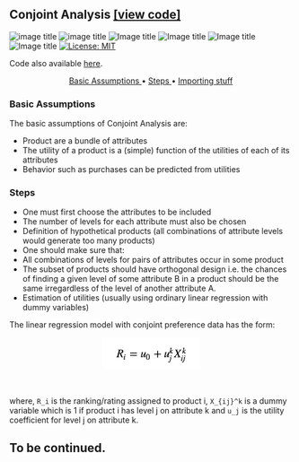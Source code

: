 ## Conjoint Analysis [[view code]](http://nbviewer.jupyter.org/github/marcotav/machine-learning-regression-models/blob/master/conjoint-analysis/notebooks/conjoint-analysis.ipynb)
![image title](https://img.shields.io/badge/work-in%20progress-blue.svg) ![image title](https://img.shields.io/badge/statsmodels-v0.8.0-blue.svg) ![Image title](https://img.shields.io/badge/sklearn-0.19.1-orange.svg) ![Image title](https://img.shields.io/badge/pandas-0.22.0-red.svg) ![Image title](https://img.shields.io/badge/numpy-1.14.2-green.svg) ![Image title](https://img.shields.io/badge/matplotlib-v2.1.2-orange.svg) [![License: MIT](https://img.shields.io/badge/License-MIT-yellow.svg)](https://opensource.org/licenses/MIT)

Code also available [here](http://nbviewer.jupyter.org/github/marcotav/machine-learning-regression-models/blob/master/conjoint-analysis/notebooks/conjoint-analysis.ipynb).

<p align="center">
  <a href="#basic"> Basic Assumptions </a> •
  <a href="#steps"> Steps </a> •
  <a href="#imports"> Importing stuff </a>  
</p>

<a id = 'basic'></a>
### Basic Assumptions

The basic assumptions of Conjoint Analysis are:
- Product are a bundle of attributes
- The utility of a product is a (simple) function of the utilities of each of its attributes
- Behavior such as purchases can be predicted from utilities

<a id = 'steps'></a>
### Steps

- One must first choose the attributes to be included 
- The number of levels for each attribute must also be chosen
- Definition of hypothetical products (all combinations of attribute levels would generate too many products)
- One should make sure that:
 - All combinations of levels for pairs of attributes occur in some product 
 - The subset of products should have orthogonal design i.e. the chances of finding a given level of some attribute B in a product should be the same irregardless of the level of another attribute A. 
- Estimation of utilities (usually using ordinary linear regression with dummy variables)

The linear regression model with conjoint preference data has the form:

<p align="center">
  <img src="images/conjoint_reg.png" width='175'>
</p>        
<br>

where, `R_i` is the ranking/rating assigned to product i, `X_{ij}^k` is a dummy variable which is 1 if product i has level j on attribute k and `u_j` is the utility coefficient for level j on attribute k. 


## To be continued.
